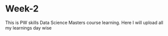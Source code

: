 # Week-2
This is PW skills Data Science Masters course learning. Here I will upload all my learnings day wise
